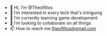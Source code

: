 - 👋 Hi, I’m @Theofitlos
- 👀 I’m interested in every tech that's intriguing
- 🌱 I’m currently learning game development
- 💞️ I’m looking to collaborate on all things
- 📫 How to reach me theofitlos@gmail.com

<!---
Theofitlos/Theofitlos is a ✨ special ✨ repository because its `README.md` (this file) appears on your GitHub profile.
You can click the Preview link to take a look at your changes.
--->
